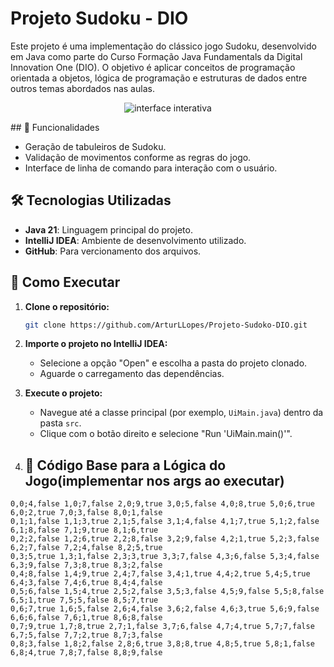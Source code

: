 # Projeto Sudoku - DIO

Este projeto é uma implementação do clássico jogo Sudoku, desenvolvido em Java como parte do Curso Formação Java Fundamentals da Digital Innovation One (DIO).
O objetivo é aplicar conceitos de programação orientada a objetos, lógica de programação e estruturas de dados entre outros temas abordados nas aulas.

<p align="center">
  <img src="https://github.com/user-attachments/assets/3e0e6112-f55c-4e26-87a5-2a729ba114a4" alt="interface interativa" />
</p>
## 📌 Funcionalidades

- Geração de tabuleiros de Sudoku.
- Validação de movimentos conforme as regras do jogo.
- Interface de linha de comando para interação com o usuário.

## 🛠️ Tecnologias Utilizadas

- **Java 21**: Linguagem principal do projeto.
- **IntelliJ IDEA**: Ambiente de desenvolvimento utilizado.
- **GitHub**: Para vercionamento dos arquivos.

## 🚀 Como Executar

1. **Clone o repositório:**

   ```bash
   git clone https://github.com/ArturLLopes/Projeto-Sudoko-DIO.git
   ```

2. **Importe o projeto no IntelliJ IDEA:**

   - Selecione a opção "Open" e escolha a pasta do projeto clonado.
   - Aguarde o carregamento das dependências.

3. **Execute o projeto:**

   - Navegue até a classe principal (por exemplo, `UiMain.java`) dentro da pasta `src`.
   - Clique com o botão direito e selecione "Run 'UiMain.main()'".
  
4. ## 🧩 Código Base para a Lógica do Jogo(implementar nos args ao executar)

```
0,0;4,false 1,0;7,false 2,0;9,true 3,0;5,false 4,0;8,true 5,0;6,true 6,0;2,true 7,0;3,false 8,0;1,false
0,1;1,false 1,1;3,true 2,1;5,false 3,1;4,false 4,1;7,true 5,1;2,false 6,1;8,false 7,1;9,true 8,1;6,true
0,2;2,false 1,2;6,true 2,2;8,false 3,2;9,false 4,2;1,true 5,2;3,false 6,2;7,false 7,2;4,false 8,2;5,true
0,3;5,true 1,3;1,false 2,3;3,true 3,3;7,false 4,3;6,false 5,3;4,false 6,3;9,false 7,3;8,true 8,3;2,false
0,4;8,false 1,4;9,true 2,4;7,false 3,4;1,true 4,4;2,true 5,4;5,true 6,4;3,false 7,4;6,true 8,4;4,false
0,5;6,false 1,5;4,true 2,5;2,false 3,5;3,false 4,5;9,false 5,5;8,false 6,5;1,true 7,5;5,false 8,5;7,true
0,6;7,true 1,6;5,false 2,6;4,false 3,6;2,false 4,6;3,true 5,6;9,false 6,6;6,false 7,6;1,true 8,6;8,false
0,7;9,true 1,7;8,true 2,7;1,false 3,7;6,false 4,7;4,true 5,7;7,false 6,7;5,false 7,7;2,true 8,7;3,false
0,8;3,false 1,8;2,false 2,8;6,true 3,8;8,true 4,8;5,true 5,8;1,false 6,8;4,true 7,8;7,false 8,8;9,false
```
